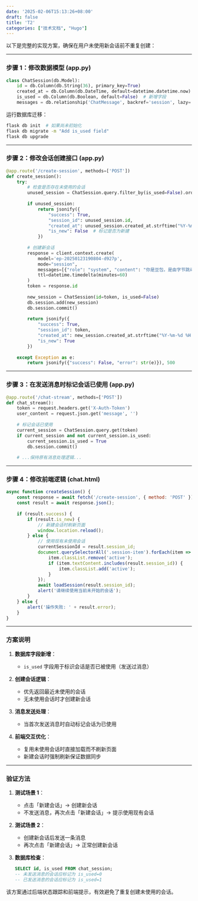 ```yaml
---
date: '2025-02-06T15:13:26+08:00'
draft: false
title: 'T2'
categories: ["技术文档", "Hugo"]
---
```


以下是完整的实现方案，确保在用户未使用新会话前不重复创建：

---

### 步骤 1：修改数据模型 (app.py)
```python
class ChatSession(db.Model):
    id = db.Column(db.String(36), primary_key=True)
    created_at = db.Column(db.DateTime, default=datetime.datetime.now)
    is_used = db.Column(db.Boolean, default=False)  # 新增字段
    messages = db.relationship('ChatMessage', backref='session', lazy='dynamic')
```

运行数据库迁移：
```bash
flask db init  # 如果尚未初始化
flask db migrate -m "Add is_used field"
flask db upgrade
```

---

### 步骤 2：修改会话创建接口 (app.py)
```python
@app.route('/create-session', methods=['POST'])
def create_session():
    try:
        # 检查是否存在未使用的会话
        unused_session = ChatSession.query.filter_by(is_used=False).order_by(ChatSession.created_at.desc()).first()
        
        if unused_session:
            return jsonify({
                "success": True,
                "session_id": unused_session.id,
                "created_at": unused_session.created_at.strftime("%Y-%m-%d %H:%M"),
                "is_new": False  # 标记是否为新建
            })
        
        # 创建新会话
        response = client.context.create(
            model='ep-20250123190804-d927p',
            mode="session",
            messages=[{"role": "system", "content": "你是豆包，是由字节跳动开发的 AI 人工智能助手"}],
            ttl=datetime.timedelta(minutes=60)
        )
        token = response.id
        
        new_session = ChatSession(id=token, is_used=False)
        db.session.add(new_session)
        db.session.commit()
        
        return jsonify({
            "success": True,
            "session_id": token,
            "created_at": new_session.created_at.strftime("%Y-%m-%d %H:%M"),
            "is_new": True
        })
        
    except Exception as e:
        return jsonify({"success": False, "error": str(e)}), 500
```

---

### 步骤 3：在发送消息时标记会话已使用 (app.py)
```python
@app.route('/chat-stream', methods=['POST'])
def chat_stream():
    token = request.headers.get('X-Auth-Token')
    user_content = request.json.get('message', '')
    
    # 标记会话已使用
    current_session = ChatSession.query.get(token)
    if current_session and not current_session.is_used:
        current_session.is_used = True
        db.session.commit()
    
    # ...保持原有消息处理逻辑...
```

---

### 步骤 4：修改前端逻辑 (chat.html)
```javascript
async function createSession() {
    const response = await fetch('/create-session', { method: 'POST' });
    const result = await response.json();
    
    if (result.success) {
        if (result.is_new) {
            // 新建会话时刷新页面
            window.location.reload();
        } else {
            // 使用现有未使用会话
            currentSessionId = result.session_id;
            document.querySelectorAll('.session-item').forEach(item => {
                item.classList.remove('active');
                if (item.textContent.includes(result.session_id)) {
                    item.classList.add('active');
                }
            });
            await loadSession(result.session_id);
            alert('请继续使用当前未开始的会话');
        }
    } else {
        alert('操作失败: ' + result.error);
    }
}
```

---

### 方案说明
1. **数据库字段新增**：
   - `is_used` 字段用于标识会话是否已被使用（发送过消息）

2. **创建会话逻辑**：
   - 优先返回最近未使用的会话
   - 无未使用会话时才创建新会话

3. **消息发送处理**：
   - 当首次发送消息时自动标记会话为已使用

4. **前端交互优化**：
   - 复用未使用会话时直接加载而不刷新页面
   - 新建会话时强制刷新保证数据同步

---

### 验证方法
1. **测试场景 1**：
   - 点击「新建会话」→ 创建新会话
   - 不发送消息，再次点击「新建会话」→ 提示使用现有会话

2. **测试场景 2**：
   - 创建新会话后发送一条消息
   - 再次点击「新建会话」→ 正常创建新会话

3. **数据库检查**：
   ```sql
   SELECT id, is_used FROM chat_session;
   -- 未发送消息的会话应标记为 is_used=0
   -- 已发送消息的会话应标记为 is_used=1
   ```

该方案通过后端状态跟踪和前端提示，有效避免了重复创建未使用的会话。
